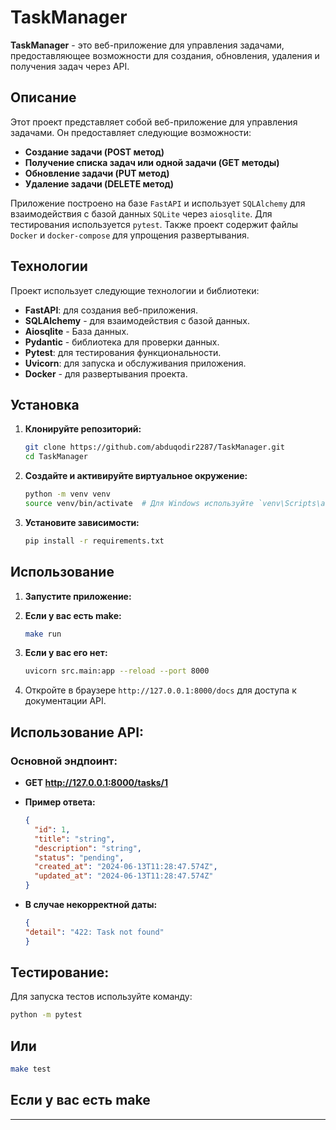 # TaskManager

**TaskManager** - это веб-приложение для управления задачами, предоставляющее возможности для создания, обновления, удаления и получения задач через API.


## Описание

Этот проект представляет собой веб-приложение для управления задачами. Он предоставляет следующие возможности:
- **Создание задачи (POST метод)**
- **Получение списка задач или одной задачи (GET методы)**
- **Обновление задачи (PUT метод)**
- **Удаление задачи (DELETE метод)**

Приложение построено на базе `FastAPI` и использует `SQLAlchemy` для взаимодействия с базой данных `SQLite` через `aiosqlite`. Для тестирования используется `pytest`. Также проект содержит файлы `Docker` и `docker-compose` для упрощения развертывания.

## Технологии

Проект использует следующие технологии и библиотеки:
- **FastAPI**: для создания веб-приложения.
- **SQLAlchemy** - для взаимодействия с базой данных.
- **Aiosqlite** - База данных.
- **Pydantic** - библиотека для проверки данных.
- **Pytest**: для тестирования функциональности.
- **Uvicorn**: для запуска и обслуживания приложения.
- **Docker** - для развертывания проекта.

## Установка

1. **Клонируйте репозиторий:**

    ```sh
    git clone https://github.com/abduqodir2287/TaskManager.git
    cd TaskManager
    ```

2. **Создайте и активируйте виртуальное окружение:**

    ```sh
    python -m venv venv
    source venv/bin/activate  # Для Windows используйте `venv\Scripts\activate`
    ```

3. **Установите зависимости:**

    ```sh
    pip install -r requirements.txt
    ```

## Использование


1. **Запустите приложение:**
2. **Если у вас есть make:**
    ```bash
   make run
    ```
3. **Если у вас его нет:**
    ```bash
    uvicorn src.main:app --reload --port 8000
    ```

4. Откройте в браузере `http://127.0.0.1:8000/docs` для доступа к документации API.

## Использование API:

### Основной эндпоинт:
- **GET http://127.0.0.1:8000/tasks/1**
- **Пример ответа:**
    ```json
    {
      "id": 1,
      "title": "string",
      "description": "string",
      "status": "pending",
      "created_at": "2024-06-13T11:28:47.574Z",
      "updated_at": "2024-06-13T11:28:47.574Z"
    }
    ```

- **В случае некорректной даты:**
    ```json
    {
    "detail": "422: Task not found"
    }
    ```

## Тестирование:

Для запуска тестов используйте команду:
```bash
python -m pytest 
```
## Или
```bash
make test 
```
## Если у вас есть make
__________________________________________________________________